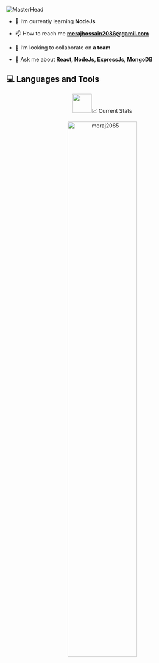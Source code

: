 ![MasterHead](https://github.com/meraj2085/meraj2085/blob/main/banner-img.png)

- 🌱 I’m currently learning **NodeJs**

- 📫 How to reach me **merajhossain2086@gamil.com**

- 👯 I’m looking to collaborate on **a team**

- 💬 Ask me about **React, NodeJs, ExpressJs, MongoDB**

## :computer: Languages and Tools

<p align="center">
<img src="https://github.com/meraj2085/meraj2085/blob/main/images/html-icon.svg" width="50" height="50/>
<img src="https://github.com/meraj2085/meraj2085/blob/main/images/css-icon.svg"  width="50" height="50/>
<img src="https://github.com/meraj2085/meraj2085/blob/main/images/javaScript-icon.svg"  width="50" height="50/>
<img src="https://github.com/meraj2085/meraj2085/blob/main/images/react-icon.svg"  width="50" height="50/>
<img src="https://github.com/meraj2085/meraj2085/blob/main/images/tailwindcss-icon.svg"  width="50" height="50/>
<img src="https://github.com/meraj2085/meraj2085/blob/main/images/boootstrap-icon.svg"  width="50" height="50/>
<img src="https://github.com/meraj2085/meraj2085/blob/main/images/nodejs-icon.svg"  width="50" height="50/>
</p>

## :chart_with_upwards_trend: Current Stats
<br />
<p align="center">
  <img width="60%" src="https://github-readme-streak-stats.herokuapp.com/?user=meraj2085&" alt="meraj2085" />
</p>

